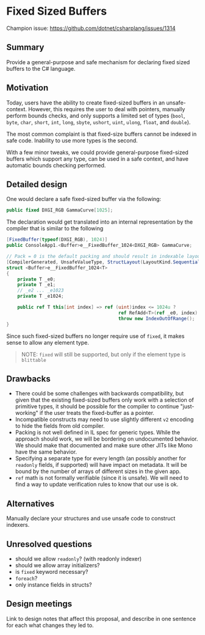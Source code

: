 # Fixed Sized Buffers

Champion issue: <https://github.com/dotnet/csharplang/issues/1314>

## Summary
[summary]: #summary

Provide a general-purpose and safe mechanism for declaring fixed sized buffers to the C# language.

## Motivation
[motivation]: #motivation

Today, users have the ability to create fixed-sized buffers in an unsafe-context. However, this requires the user to deal with pointers, manually perform bounds checks, and only supports a limited set of types (`bool`, `byte`, `char`, `short`, `int`, `long`, `sbyte`, `ushort`, `uint`, `ulong`, `float`, and `double`).

The most common complaint is that fixed-size buffers cannot be indexed in safe code. Inability to use more types is the second.

With a few minor tweaks, we could provide general-purpose fixed-sized buffers which support any type, can be used in a safe context, and have automatic bounds checking performed.

## Detailed design
[design]: #detailed-design

One would declare a safe fixed-sized buffer via the following:

```csharp
public fixed DXGI_RGB GammaCurve[1025];
```

The declaration would get translated into an internal representation by the compiler that is similar to the following

```csharp
[FixedBuffer(typeof(DXGI_RGB), 1024)]
public ConsoleApp1.<Buffer>e__FixedBuffer_1024<DXGI_RGB> GammaCurve;

// Pack = 0 is the default packing and should result in indexable layout.
[CompilerGenerated, UnsafeValueType, StructLayout(LayoutKind.Sequential, Pack = 0)]
struct <Buffer>e__FixedBuffer_1024<T>
{
    private T _e0;
    private T _e1;
    // _e2 ... _e1023
    private T _e1024;

    public ref T this[int index] => ref (uint)index <= 1024u ?
                                         ref RefAdd<T>(ref _e0, index):
                                         throw new IndexOutOfRange();
}
```

Since such fixed-sized buffers no longer require use of `fixed`, it makes sense to allow any element type.  

> NOTE: `fixed` will still be supported, but only if the element type is `blittable`

## Drawbacks
[drawbacks]: #drawbacks

* There could be some challenges with backwards compatibility, but given that the existing fixed-sized buffers only work with a selection of primitive types, it should be possible for the compiler to continue "just-working" if the user treats the fixed-buffer as a pointer.
* Incompatible constructs may need to use slightly different `v2` encoding to hide the fields from old compiler.
* Packing is not well defined in IL spec for generic types. While the approach should work, we will be bordering on undocumented behavior. We should make that documented and make sure other JITs like Mono have the same behavior.
* Specifying a separate type for every length (an possibly another for `readonly` fields, if supported) will have impact on metadata. It will be bound by the number of arrays of different sizes in the given app.
* `ref` math is not formally verifiable (since it is unsafe). We will need to find a way to update verification rules to know that our use is ok.

## Alternatives
[alternatives]: #alternatives

Manually declare your structures and use unsafe code to construct indexers.

## Unresolved questions
[unresolved]: #unresolved-questions

- should we allow `readonly`?  (with readonly indexer)
- should we allow array initializers?
- is `fixed` keyword necessary?
- `foreach`?
- only instance fields in structs?

## Design meetings

Link to design notes that affect this proposal, and describe in one sentence for each what changes they led to.

